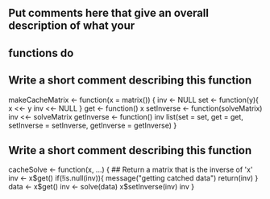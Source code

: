 ## Put comments here that give an overall description of what your
## functions do

## Write a short comment describing this function

makeCacheMatrix <- function(x = matrix()) {
  inv <- NULL
  set <- function(y){
    x <<- y
    inv <<- NULL
  }
  get <- function() x
  setInverse <- function(solveMatrix) inv <<- solveMatrix
  getInverse <- function() inv
  list(set = set, get = get, setInverse = setInverse, getInverse = getInverse)
}


## Write a short comment describing this function

cacheSolve <- function(x, ...) {
        ## Return a matrix that is the inverse of 'x'
  inv <- x$get()
  if(!is.null(inv)){
    message("getting catched data")
    return(inv)
  }
  data <- x$get()
  inv <- solve(data)
  x$setInverse(inv)
  inv
}
    
